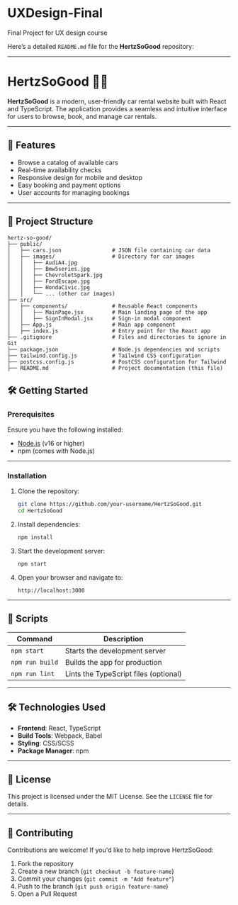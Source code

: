 # UXDesign-Final
Final Project for UX design course

Here’s a detailed `README.md` file for the **HertzSoGood** repository:

---

# HertzSoGood 🚗✨  
**HertzSoGood** is a modern, user-friendly car rental website built with React and TypeScript. The application provides a seamless and intuitive interface for users to browse, book, and manage car rentals.  

---

## 🚀 Features  
- Browse a catalog of available cars  
- Real-time availability checks  
- Responsive design for mobile and desktop  
- Easy booking and payment options  
- User accounts for managing bookings  

---

## 📂 Project Structure  
```
hertz-so-good/
├── public/
│   ├── cars.json                # JSON file containing car data
│   ├── images/                  # Directory for car images
│   │   ├── AudiA4.jpg
│   │   ├── Bmw5series.jpg
│   │   ├── ChevroletSpark.jpg
│   │   ├── FordEscape.jpg
│   │   ├── HondaCivic.jpg
│   │   └── ... (other car images)
├── src/
│   ├── components/              # Reusable React components
│   │   ├── MainPage.jsx         # Main landing page of the app
│   │   ├── SignInModal.jsx      # Sign-in modal component
│   ├── App.js                   # Main app component
│   ├── index.js                 # Entry point for the React app
├── .gitignore                   # Files and directories to ignore in Git
├── package.json                 # Node.js dependencies and scripts
├── tailwind.config.js           # Tailwind CSS configuration
├── postcss.config.js            # PostCSS configuration for Tailwind
├── README.md                    # Project documentation (this file)
```
## 🛠️ Getting Started  

### Prerequisites  
Ensure you have the following installed:  
- [Node.js](https://nodejs.org/) (v16 or higher)  
- npm (comes with Node.js)  

---

### Installation  

1. Clone the repository:  
   ```bash
   git clone https://github.com/your-username/HertzSoGood.git
   cd HertzSoGood
   ```

2. Install dependencies:  
   ```bash
   npm install
   ```

3. Start the development server:  
   ```bash
   npm start
   ```

4. Open your browser and navigate to:  
   ```
   http://localhost:3000
   ```

---

## 📄 Scripts  

| Command           | Description                                |
|-------------------|--------------------------------------------|
| `npm start`       | Starts the development server             |
| `npm run build`   | Builds the app for production             |
| `npm run lint`    | Lints the TypeScript files (optional)     |

---

## 🛠️ Technologies Used  

- **Frontend**: React, TypeScript  
- **Build Tools**: Webpack, Babel  
- **Styling**: CSS/SCSS  
- **Package Manager**: npm  

---

## 📜 License  
This project is licensed under the MIT License. See the `LICENSE` file for details.

---

## 🤝 Contributing  

Contributions are welcome! If you'd like to help improve HertzSoGood:  

1. Fork the repository  
2. Create a new branch (`git checkout -b feature-name`)  
3. Commit your changes (`git commit -m "Add feature"`)  
4. Push to the branch (`git push origin feature-name`)  
5. Open a Pull Request  



